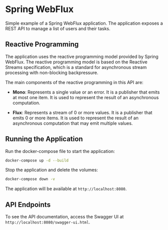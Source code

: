 # Spring WebFlux

Simple example of a Spring WebFlux application. The application exposes a REST API to manage a list of users and their tasks.

## Reactive Programming

The application uses the reactive programming model provided by Spring WebFlux. The reactive programming model is based on the Reactive Streams specification, which is a standard for asynchronous stream processing with non-blocking backpressure.

The main components of the reactive programming in this API are:

- **Mono**: Represents a single value or an error. It is a publisher that emits at most one item. It is used to represent the result of an asynchronous computation.

- **Flux**: Represents a stream of 0 or more values. It is a publisher that emits 0 or more items. It is used to represent the result of an asynchronous computation that may emit multiple values.

## Running the Application

Run the docker-compose file to start the application:

```bash
docker-compose up -d --build
```

Stop the application and delete the volumes:

```bash
docker-compose down -v
```

The application will be available at `http://localhost:8080`.

## API Endpoints

To see the API documentation, access the Swagger UI at `http://localhost:8080/swagger-ui.html`.
